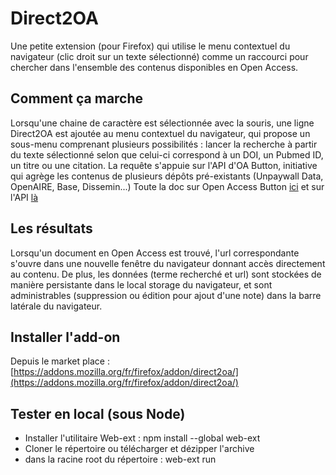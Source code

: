 # Direct2OA

Une petite extension (pour Firefox) qui utilise le menu contextuel du navigateur (clic droit sur un texte sélectionné) comme un raccourci pour chercher dans l'ensemble des contenus disponibles en Open Access.

## Comment ça marche

Lorsqu'une chaine de caractère est sélectionnée avec la souris, une ligne Direct2OA est ajoutée au menu contextuel du navigateur, qui propose un sous-menu comprenant plusieurs possibilités : lancer la recherche à partir du texte sélectionné selon que celui-ci correspond à un DOI, un Pubmed ID, un titre ou une citation.
La requête s'appuie sur l'API d'OA Button, initiative qui agrège les contenus de plusieurs dépôts pré-existants (Unpaywall Data, OpenAIRE, Base, Dissemin...)
Toute la doc sur Open Access Button [ici](https://openaccessbutton.org) et sur l'API [là](https://openaccessbutton.org/api)

## Les résultats

Lorsqu'un document en Open Access est trouvé, l'url correspondante s'ouvre dans une nouvelle fenêtre du navigateur donnant accès directement au contenu.
De plus, les données (terme recherché et url) sont stockées de manière persistante dans le local storage du navigateur, et sont administrables (suppression ou édition pour ajout d'une note) dans la barre latérale du navigateur.

## Installer l'add-on

Depuis le market place : [https://addons.mozilla.org/fr/firefox/addon/direct2oa/](https://addons.mozilla.org/fr/firefox/addon/direct2oa/)

## Tester en local (sous Node)
* Installer l'utilitaire Web-ext : npm install --global web-ext
* Cloner le répertoire ou télécharger et dézipper l'archive
* dans la racine root du répertoire : web-ext run

